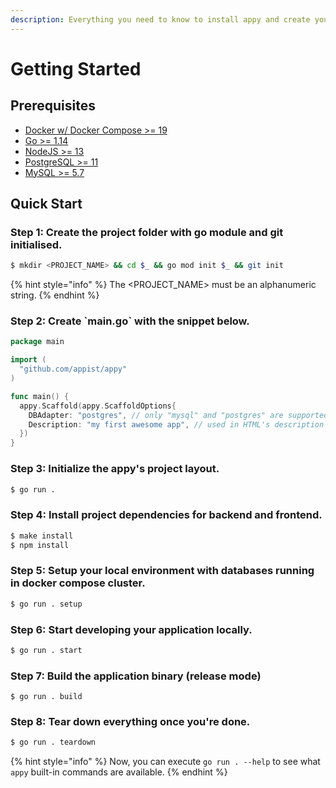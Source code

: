 ```yaml
---
description: Everything you need to know to install appy and create your first application.
---
```


# Getting Started

## Prerequisites

* [Docker w/ Docker Compose  &gt;= 19](https://www.docker.com/products/docker-desktop)
* [Go &gt;= 1.14](https://golang.org/dl/)
* [NodeJS &gt;= 13](https://nodejs.org/en/download/)
* [PostgreSQL &gt;= 11](https://www.postgresql.org/download/)
* [MySQL &gt;= 5.7](https://www.mysql.com/downloads/)

## Quick Start

### Step 1: Create the project folder with go module and git initialised.

```bash
$ mkdir <PROJECT_NAME> && cd $_ && go mod init $_ && git init
```

{% hint style="info" %}
The &lt;PROJECT\_NAME&gt; must be an alphanumeric string.
{% endhint %}

### Step 2: Create \`main.go\` with the snippet below.

```go
package main

import (
  "github.com/appist/appy"
)

func main() {
  appy.Scaffold(appy.ScaffoldOptions{
    DBAdapter: "postgres", // only "mysql" and "postgres" are supported
    Description: "my first awesome app", // used in HTML's description meta tag, package.json and CLI help
  })
}
```

### Step 3: Initialize the appy's project layout.

```bash
$ go run .
```

### Step 4: Install project dependencies for backend and frontend.

```bash
$ make install
$ npm install
```

### Step 5: Setup your local environment with databases running in docker compose cluster.

```bash
$ go run . setup
```

### Step 6: Start developing your application locally.

```bash
$ go run . start
```

### Step 7: Build the application binary \(release mode\)

```text
$ go run . build
```

### Step 8: Tear down everything once you're done.

```bash
$ go run . teardown
```

{% hint style="info" %}
Now, you can execute `go run . --help` to see what `appy` built-in commands are available.
{% endhint %}

